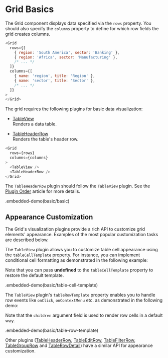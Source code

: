 # Grid Basics

The Grid component displays data specified via the `rows` property. You should also specify the `columns` property to define for which row fields the grid creates columns.

```js
<Grid
  rows={[
    { region: 'South America', sector: 'Banking' },
    { region: 'Africa', sector: 'Manufacturing' },
    /* ... */
  ]}
  columns={[
    { name: 'region', title: 'Region' },
    { name: 'sector', title: 'Sector' },
    /* ... */
  ]}
>
</Grid>
```

The grid requires the following plugins for basic data visualization:

- [TableView](../reference/table-view.md)  
 Renders a data table.

- [TableHeaderRow](../reference/table-header-row.md)  
 Renders the table's header row.
 
```js
<Grid
  rows={rows}
  columns={columns}
>
  <TableView />
  <TableHeaderRow />
</Grid>
```

The `TableHeaderRow` plugin should follow the `TableView` plugin. See the [Plugin Order](plugin-overview.md#plugin-order) article for more details.

.embedded-demo(basic/basic)

## Appearance Customization

The Grid's visualization plugins provide a rich API to customize grid elements' appearance. Examples of the most popular customization tasks are described below.

The `TableView` plugin allows you to customize table cell appearance using the `tableCellTemplate` property. For instance, you can implement conditional cell formatting as demonstrated in the following example:

Note that you can pass **undefined** to the `tableCellTemplate` property to restore the default template.

.embedded-demo(basic/table-cell-template)

The `TableView` plugin's `tableRowTemplate` property enables you to handle row events like `onClick`, `onContextMenu` etc. as demonstrated in the following demo:

Note that the `children` argument field is used to render row cells in a default way.

.embedded-demo(basic/table-row-template)

Other plugins ([TableHeaderRow](../reference/table-header-row.md), [TableEditRow](../reference/table-edit-row.md), [TableFilterRow](../reference/table-filter-row.md), [TableGroupRow](../reference/table-group-row.md) and [TableRowDetail](../reference/table-row-detail.md)) have a similar API for appearance customization.
